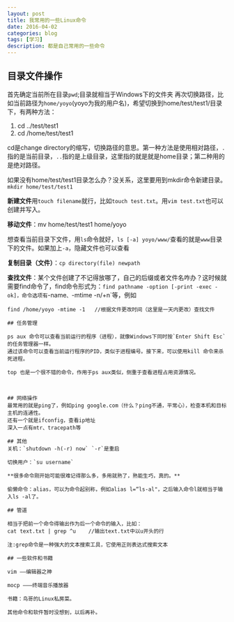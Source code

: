 ```yaml
---
layout: post
title: 我常用的一些Linux命令
date: 2016-04-02
categories: blog
tags: [学习]
description: 都是自己常用的一些命令
---
```

## 目录文件操作

首先确定当前所在目录`pwd`;目录就相当于Windows下的文件夹
再次切换路径，比如当前路径为`home/yoyo`(yoyo为我的用户名)，希望切换到home/test/test1/目录下，有两种方法：

1. cd ../test/test1
2. cd /home/test/test1

cd是change directory的缩写，切换路径的意思。第一种方法是使用相对路径，`.`指的是当前目录，`..`指的是上级目录，这里指的就是就是home目录；第二种用的是绝对路径。

如果没有home/test/test1目录怎么办？没关系，这里要用到mkdir命令新建目录。
`mkdir home/test/test1`

**新建文件**用`touch filename`就行，比如`touch test.txt`。用`vim test.txt`也可以创建并写入。

**移动文件**：mv home/test/test1 home/yoyo

想查看当前目录下文件，用`ls`命令就好，`ls [-a] yoyo/www/`查看的就是`www`目录下的文件。如果加上`-a`，隐藏文件也可以查看

**复制目录（文件）**：`cp directory(file) newpath`

**查找文件**：某个文件创建了不记得放哪了，自己的后缀或者文件名咋办？这时候就需要find命令了，find命令形式为：`find pathname -option [-print -exec -ok]，命令选项有`-name`、`-mtime -n/+n`等，例如
```find . -name *.txt//找出当前目录下所有txt文件：
find /home/yoyo -mtime -1   //根据文件更改时间（这里是一天内更改）查找文件

## 任务管理

ps aux 命令可以查看当前运行的程序（进程），就像Windows下同时按`Enter Shift Esc`的任务管理器一样。
通过该命令可以查看当前运行程序的PID，类似于进程编号。接下来，可以使用kill 命令来杀死进程。

top 也是一个很不错的命令，作用于ps aux类似，侧重于查看进程占用资源情况。



## 网络操作
最常用的就是ping了，例如ping google.com（什么？ping不通，平常心），检查本机和目标主机的连通性。
还有一个就是ifconfig，查看ip地址
深入一点有mtr、tracepath等

## 其他
关机：`shutdown -h(-r) now` `-r`是重启

切换用户：`su username`

**很多命令刚开始可能很难记得那么多，多用就熟了，熟能生巧，真的。**

偷懒命令：alias，可以为命令起别称，例如alias l=“ls-al"，之后输入命令l就相当于输入ls -al了。

## 管道

相当于把前一个命令得输出作为后一个命令的输入，比如：
cat text.txt | grep ^u    //输出text.txt中以u开头的行

注:grep命令是一种强大的文本搜索工具，它使用正则表达式搜索文本

## 一些软件和书籍

vim ——编辑器之神

mocp ———终端音乐播放器

书籍：鸟哥的Linux私房菜。

其他命令和软件暂时没想到，以后再补。
